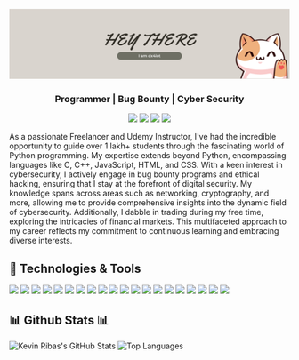 [![cover](https://github.com/dx4iot/dx4iot/blob/main/fcover.png)](https://github.com/dx4iot?tab=repositories)


<h3 align="center">Programmer | Bug Bounty | Cyber Security</h3>

<p align=center>
<a href="mailto:dx4iot@gmail.com" target="_blank">
<img src="https://img.shields.io/badge/Gmail-D14836?style=for-the-badge&logo=gmail&logoColor=white" target="_blank" /></a> 
<a href="https://www.linkedin.com/in/dx4iot/" target="_blank">
<img src="https://img.shields.io/badge/LinkedIn-0077B5?style=for-the-badge&logo=linkedin&logoColor=white" target="_blank" /></a>
<a href="https://www.instagram.com/dx4iot/" target="_blank">
<img src="https://img.shields.io/badge/Instagram-E4405F?style=for-the-badge&logo=instagram&logoColor=white" target="_blank" /></a>
<a href="https://twitter.com/dx4iot" target="_blank">
<img src="https://img.shields.io/badge/Twitter-1DA1F2?style=for-the-badge&logo=twitter&logoColor=white" target="_blank" /></a>
</p>

<p align=left>As a passionate Freelancer and Udemy Instructor, I've had the incredible opportunity to guide over 1 lakh+ students through the fascinating world of Python programming. My expertise extends beyond Python, encompassing languages like C, C++, JavaScript, HTML, and CSS. With a keen interest in cybersecurity, I actively engage in bug bounty programs and ethical hacking, ensuring that I stay at the forefront of digital security. My knowledge spans across areas such as networking, cryptography, and more, allowing me to provide comprehensive insights into the dynamic field of cybersecurity. Additionally, I dabble in trading during my free time, exploring the intricacies of financial markets. This multifaceted approach to my career reflects my commitment to continuous learning and embracing diverse interests.</p>



## 🔧 Technologies & Tools

![](https://img.shields.io/badge/Language-Python-informational?style=flat&logo=python&logoColor=white&color=yellow) 
![](https://img.shields.io/badge/Language-C-informational?style=flat&logo=c&logoColor=white&color=yellow) 
![](https://img.shields.io/badge/Language-C++-informational?style=flat&logo=cplusplus&logoColor=white&color=yellow) 
![](https://img.shields.io/badge/Frontend-React-informational?style=flat&logo=react&logoColor=white&color=yellow) 
![](https://img.shields.io/badge/AI%2FML-TensorFlow-informational?style=flat&logo=tensorflow&logoColor=white&color=yellow) 
![](https://img.shields.io/badge/AI%2FML-Scikit_Learn-informational?style=flat&logo=scikitlearn&logoColor=white&color=yellow) 
![](https://img.shields.io/badge/AI%2FML-Pandas-informational?style=flat&logo=pandas&logoColor=white&color=yellow) 
![](https://img.shields.io/badge/AI%2FML-NumPy-informational?style=flat&logo=numpy&logoColor=white&color=yellow) 
![](https://img.shields.io/badge/Cybersecurity-Metasploit-informational?style=flat&logo=metasploit&logoColor=white&color=yellow) 
![](https://img.shields.io/badge/Cybersecurity-Burp_Suite-informational?style=flat&logo=burpsuite&logoColor=white&color=yellow) 
![](https://img.shields.io/badge/Cybersecurity-Nmap-informational?style=flat&logo=nmap&logoColor=white&color=yellow) 
![](https://img.shields.io/badge/Cybersecurity-Wireshark-informational?style=flat&logo=wireshark&logoColor=white&color=yellow) 
![](https://img.shields.io/badge/Cybersecurity-Kali_Linux-informational?style=flat&logo=kalilinux&logoColor=white&color=yellow) 
![](https://img.shields.io/badge/Bug_Bounty-HackerOne-informational?style=flat&logo=hackerone&logoColor=white&color=yellow) 
![](https://img.shields.io/badge/Bug_Bounty-Bugcrowd-informational?style=flat&logo=bugcrowd&logoColor=white&color=yellow) 
![](https://img.shields.io/badge/Tools-Git-informational?style=flat&logo=git&logoColor=white&color=yellow) 
![](https://img.shields.io/badge/Tools-GitHub-informational?style=flat&logo=github&logoColor=white&color=yellow) 
![](https://img.shields.io/badge/Tools-VS_Code-informational?style=flat&logo=visualstudiocode&logoColor=white&color=yellow) 
![](https://img.shields.io/badge/Tools-Mailchimp-informational?style=flat&logo=mailchimp&logoColor=white&color=yellow) 
![](https://img.shields.io/badge/Tools-HubSpot-informational?style=flat&logo=hubspot&logoColor=white&color=yellow)

<h2 align="left">📊 Github Stats 📊</h2>

![Kevin Ribas's GitHub Stats](https://github-readme-stats.vercel.app/api?username=dx4iot&show_icons=true&theme=radical)
![Top Languages](https://github-readme-stats.vercel.app/api/top-langs/?username=dx4iot&show_icons=true&theme=radical)
